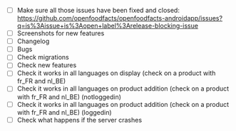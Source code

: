 - [ ] Make sure all those issues have been fixed and closed: https://github.com/openfoodfacts/openfoodfacts-androidapp/issues?q=is%3Aissue+is%3Aopen+label%3Arelease-blocking-issue
- [ ] Screenshots for new features
- [ ] Changelog
- [ ] Bugs
- [ ] Check migrations
- [ ] Check new features
- [ ] Check it works in all languages on display (check on a product with fr_FR and nl_BE)
- [ ] Check it works in all languages on product addition (check on a product with fr_FR and nl_BE) (notloggedin)
- [ ] Check it works in all languages on product addition (check on a product with fr_FR and nl_BE) (loggedin)
- [ ] Check what happens if the server crashes
